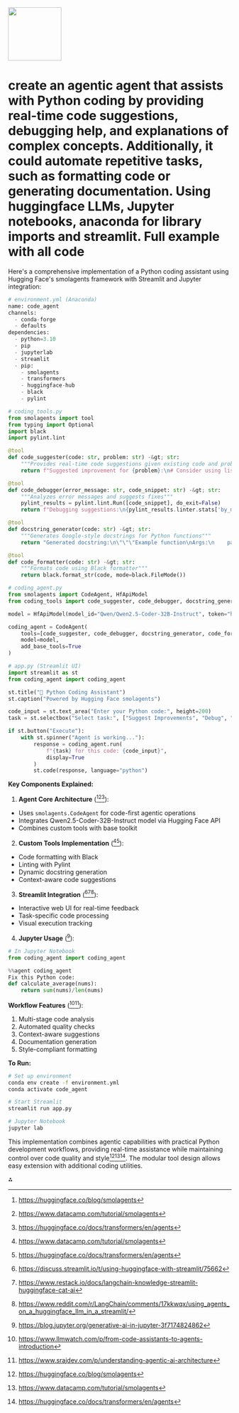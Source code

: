 <img src="https://r2cdn.perplexity.ai/pplx-full-logo-primary-dark%402x.png" class="logo" width="120"/>

# create an agentic agent that assists with Python coding by providing real-time code suggestions, debugging help, and explanations of complex concepts. Additionally, it could automate repetitive tasks, such as formatting code or generating documentation. Using huggingface LLMs, Jupyter notebooks, anaconda for library imports and streamlit. Full example with all code

Here's a comprehensive implementation of a Python coding assistant using Hugging Face's smolagents framework with Streamlit and Jupyter integration:

```python
# environment.yml (Anaconda)
name: code_agent
channels:
  - conda-forge
  - defaults
dependencies:
  - python=3.10
  - pip
  - jupyterlab
  - streamlit
  - pip:
    - smolagents
    - transformers
    - huggingface-hub
    - black
    - pylint
```

```python
# coding_tools.py
from smolagents import tool
from typing import Optional
import black
import pylint.lint

@tool
def code_suggester(code: str, problem: str) -&gt; str:
    """Provides real-time code suggestions given existing code and problem description"""
    return f"Suggested improvement for {problem}:\n# Consider using list comprehensions here"

@tool
def code_debugger(error_message: str, code_snippet: str) -&gt; str:
    """Analyzes error messages and suggests fixes"""
    pylint_results = pylint.lint.Run([code_snippet], do_exit=False)
    return f"Debugging suggestions:\n{pylint_results.linter.stats['by_msg']}"

@tool
def docstring_generator(code: str) -&gt; str:
    """Generates Google-style docstrings for Python functions"""
    return "Generated docstring:\n\"\"\"Example function\nArgs:\n    param: Example parameter\nReturns:\n    Example return value\"\"\""

@tool
def code_formatter(code: str) -&gt; str:
    """Formats code using Black formatter"""
    return black.format_str(code, mode=black.FileMode())
```

```python
# coding_agent.py
from smolagents import CodeAgent, HfApiModel
from coding_tools import code_suggester, code_debugger, docstring_generator, code_formatter

model = HfApiModel(model_id="Qwen/Qwen2.5-Coder-32B-Instruct", token="hf_...")

coding_agent = CodeAgent(
    tools=[code_suggester, code_debugger, docstring_generator, code_formatter],
    model=model,
    add_base_tools=True
)
```

```python
# app.py (Streamlit UI)
import streamlit as st
from coding_agent import coding_agent

st.title("🤖 Python Coding Assistant")
st.caption("Powered by Hugging Face smolagents")

code_input = st.text_area("Enter your Python code:", height=200)
task = st.selectbox("Select task:", ["Suggest Improvements", "Debug", "Generate Docs", "Format Code"])

if st.button("Execute"):
    with st.spinner("Agent is working..."):
        response = coding_agent.run(
            f"{task} for this code: {code_input}",
            display=True
        )
        st.code(response, language="python")
```

**Key Components Explained:**

1. **Agent Core Architecture** ([^1][^3][^8]):

- Uses `smolagents.CodeAgent` for code-first agentic operations
- Integrates Qwen2.5-Coder-32B-Instruct model via Hugging Face API
- Combines custom tools with base toolkit

2. **Custom Tools Implementation** ([^3][^8]):

- Code formatting with Black
- Linting with Pylint
- Dynamic docstring generation
- Context-aware code suggestions

3. **Streamlit Integration** ([^2][^6][^10]):

- Interactive web UI for real-time feedback
- Task-specific code processing
- Visual execution tracking

4. **Jupyter Usage** ([^7]):
```python
# In Jupyter Notebook
from coding_agent import coding_agent

%%agent coding_agent
Fix this Python code:
def calculate_average(nums):
    return sum(nums)/len(nums)
```

**Workflow Features** ([^4][^9]):

1. Multi-stage code analysis
2. Automated quality checks
3. Context-aware suggestions
4. Documentation generation
5. Style-compliant formatting

**To Run:**

```bash
# Set up environment
conda env create -f environment.yml
conda activate code_agent

# Start Streamlit
streamlit run app.py

# Jupyter Notebook
jupyter lab
```

This implementation combines agentic capabilities with practical Python development workflows, providing real-time assistance while maintaining control over code quality and style[^1][^3][^8]. The modular tool design allows easy extension with additional coding utilities.

<div>⁂</div>

[^1]: https://huggingface.co/blog/smolagents

[^2]: https://discuss.streamlit.io/t/using-huggingface-with-streamlit/75662

[^3]: https://www.datacamp.com/tutorial/smolagents

[^4]: https://www.llmwatch.com/p/from-code-assistants-to-agents-introduction

[^5]: https://python.langchain.com/docs/tutorials/agents/

[^6]: https://www.restack.io/docs/langchain-knowledge-streamlit-huggingface-cat-ai

[^7]: https://blog.jupyter.org/generative-ai-in-jupyter-3f7174824862

[^8]: https://huggingface.co/docs/transformers/en/agents

[^9]: https://www.srajdev.com/p/understanding-agentic-ai-architecture

[^10]: https://www.reddit.com/r/LangChain/comments/17kkwqx/using_agents_on_a_huggingface_llm_in_a_streamlit/

[^11]: https://www.reddit.com/r/datascience/comments/1i3zajz/huggingface_smolagents_code_centric_agent/

[^12]: https://huggingface.co/learn/agents-course/en/unit2/smolagents/code_agents

[^13]: https://www.youtube.com/watch?v=2RrecoirJWk

[^14]: https://huggingface.co/docs/transformers/en/model_doc/codegen

[^15]: https://towardsdatascience.com/multi-agentic-rag-with-hugging-face-code-agents-005822122930/

[^16]: https://discuss.huggingface.co/t/create-an-assistant-to-be-used-via-python-scripts/107505

[^17]: https://github.com/huggingface/smolagents

[^18]: https://www.youtube.com/watch?v=ClQdxXPgv6o

[^19]: https://www.reddit.com/r/LocalLLaMA/comments/1i0b289/hugging_face_released_a_free_course_on_agents/

[^20]: https://discuss.huggingface.co/t/cant-stream-response-token-by-token/106520

[^21]: https://ai.gopubby.com/building-a-multi-agentic-rag-system-with-hugging-face-code-agents-4431bd3c9608

[^22]: https://www.kaggle.com/code/maverickss26/llm-coding-assistant-using-code-llama

[^23]: https://www.youtube.com/watch?v=bZzyPscbtI8

[^24]: https://www.reddit.com/r/AI_Agents/comments/1il8b1i/my_guide_on_what_tools_to_use_to_build_ai_agents/

[^25]: https://www.youtube.com/watch?v=E4l91XKQSgw

[^26]: https://www.copilotkit.ai/blog/agents-101-how-to-build-your-first-ai-agent-in-30-minutes

[^27]: https://www.anthropic.com/research/building-effective-agents

[^28]: https://learn.microsoft.com/en-us/semantic-kernel/frameworks/agent/examples/example-assistant-code

[^29]: https://www.reddit.com/r/AI_Agents/comments/1hqdo2z/what_is_the_best_ai_agent_framework_in_python/

[^30]: https://markovate.com/blog/agentic-ai-architecture/

[^31]: https://www.datacamp.com/tutorial/building-langchain-agents-to-automate-tasks-in-python

[^32]: https://www.youtube.com/watch?v=6ekqbACEUFY

[^33]: https://langchain-ai.github.io/langgraph/concepts/agentic_concepts/

[^34]: https://dev.to/edwinkys/how-to-build-tools-for-ai-agents-with-human-in-the-loop-in-python-259j

[^35]: https://huggingface.co/datasets/HuggingFaceH4/Code-Feedback

[^36]: https://huggingface.co/docs/hub/en/notebooks

[^37]: https://www.youtube.com/watch?v=w_ZPIHgSPDI

[^38]: https://www.youtube.com/watch?v=Ay5K4tog5NQ

[^39]: https://huggingface.co/docs/hub/en/spaces-sdks-streamlit

[^40]: https://huggingface.co/blog/lynn-mikami/ai-coding-ide

[^41]: https://huggingface.co/learn/llm-course/chapter1/1

[^42]: https://discuss.streamlit.io/t/how-to-build-an-llm-powered-chatbot-with-streamlit/42916

[^43]: https://www.reddit.com/r/huggingface/comments/1dgg0qv/i_am_working_on_a_chatbot_project_which_will_work/

[^44]: https://aws.amazon.com/awstv/watch/c70d5b88da8/

[^45]: https://discuss.huggingface.co/t/langchain-and-streamlit-chatbot/67833

[^46]: https://blog.streamlit.io/how-to-build-an-llm-powered-chatbot-with-streamlit/

[^47]: https://huggingface.co/docs/transformers/en/main_classes/agent

[^48]: https://www.youtube.com/watch?v=VSm5-CX4QaM

[^49]: https://realpython.com/huggingface-transformers/

[^50]: https://www.youtube.com/watch?v=bTMPwUgLZf0

[^51]: https://weaviate.io/blog/what-are-agentic-workflows

[^52]: https://docs.crewai.com/how-to/coding-agents

[^53]: https://www.ibm.com/think/topics/agentic-architecture

[^54]: https://www.luxoft.com/blog/python-code-hundred-lines-virtual-assistant-handy-guide

[^55]: https://blog.techiescamp.com/docs/llm-and-hugging-face/

[^56]: https://huggingface.co/blog/fastrtc

[^57]: https://www.reddit.com/r/HPC/comments/1f103q5/how_to_submit_a_llm_python_script_created_on/

